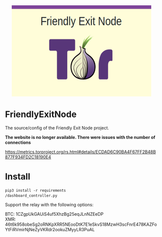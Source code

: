<p align="center">
  <img width="460" height="300" src="https://raw.githubusercontent.com/Frichetten/FriendlyExitNode/master/static/Screenshot%20from%202018-09-06%2018-59-20.png">
</p>

# FriendlyExitNode
The source/config of the Friendly Exit Node project.  

**The website is no longer available. There were issues with the number of connections** 

https://metrics.torproject.org/rs.html#details/ECDAD6C90BA4F67FF2B48B877F934FD2C18190E4

# Install

`pip3 install -r requirements`  
`/dashboard_controller.py`

Support the relay with the following options:

BTC: 1CZgpUkGAUiS4uf5XhzBg25eqJLnNZEeDP  
XMR: 46t6k958obeSg2oRNKpXRR5NEooDtK7E1eSkvS18MzwH3scFnrE478KAZFoYtFiRVmirNjNeZyVKRdr2ookuZMyyLR3PuAL  
